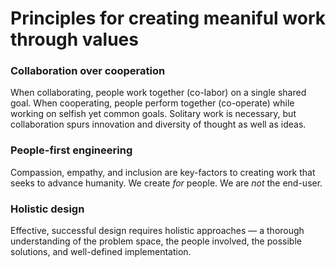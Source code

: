 # Principles for creating meaniful work through values

### Collaboration over cooperation
When collaborating, people work together (co-labor) on a single shared goal. When cooperating, people perform together (co-operate) while working on selfish yet common goals. Solitary work is necessary, but collaboration spurs innovation and diversity of thought as well as ideas.

### People-first engineering
Compassion, empathy, and inclusion are key-factors to creating work that seeks to advance humanity. We create _for_ people. We are _not_ the end-user. 

### Holistic design
Effective, successful design requires holistic approaches — a thorough understanding of the problem space, the people involved, the possible solutions, and well-defined implementation.

